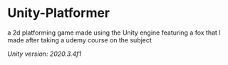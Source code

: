 # Unity-Platformer
a 2d platforming game made using the Unity engine featuring a fox that I made after taking a udemy course on the subject

*Unity version: 2020.3.4f1*

